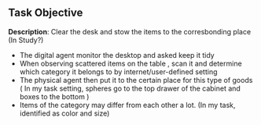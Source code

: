 ## Task Objective

**Description**: Clear the desk and stow the items to the corresbonding place (In Study?)
- The digital agent monitor the desktop and asked keep it tidy
- When observing scattered items on the table , scan it and determine which category it belongs to by internet/user-defined setting
- The physical agent then put it to the certain place for this type of goods ( In my task setting, spheres go to the top drawer of the cabinet and boxes to the bottom )
- Items of the category may differ from each other a lot. (In my task, identified as color and size)



